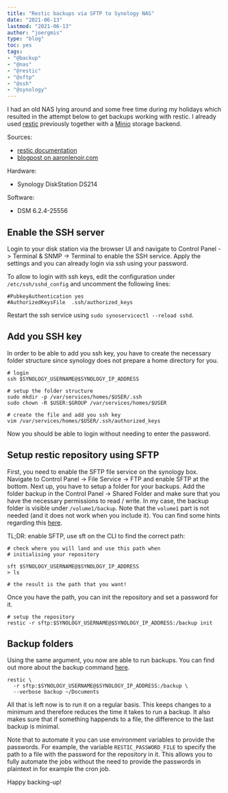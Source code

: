 ```yaml
---
title: "Restic backups via SFTP to Synology NAS"
date: "2021-06-13"
lastmod: "2021-06-13"
author: "joergmis"
type: "blog"
toc: yes
tags:
- "@backup"
- "@nas"
- "@restic"
- "@sftp"
- "@ssh"
- "@synology"
---
```


I had an old NAS lying around and some free time during my holidays which 
resulted in the attempt below to get backups working with restic. I already 
used [restic](https://restic.readthedocs.io/) previously together with a 
[Minio](https://min.io/) storage backend. 

Sources:

- [restic documentation](https://restic.readthedocs.io/en/stable/index.html)
- [blogpost on aaronlenoir.com](https://blog.aaronlenoir.com/2018/05/06/ssh-into-synology-nas-with-ssh-key/)

Hardware:

- Synology DiskStation DS214

Software:

- DSM 6.2.4-25556

## Enable the SSH server

Login to your disk station via the browser UI and navigate to Control Panel ->
Terminal & SNMP -> Terminal to enable the SSH service. Apply the settings and 
you can already login via ssh using your password.

To allow to login with ssh keys, edit the configuration under 
`/etc/ssh/sshd_config` and uncomment the following lines:

```
#PubkeyAuthentication yes
#AuthorizedKeysFile  .ssh/authorized_keys
```

Restart the ssh service using `sudo synoservicectl --reload sshd`.

## Add you SSH key

In order to be able to add you ssh key, you have to create the necessary folder
structure since synology does not prepare a home directory for you.

```
# login
ssh $SYNOLOGY_USERNAME@$SYNOLOGY_IP_ADDRESS

# setup the folder structure
sudo mkdir -p /var/services/homes/$USER/.ssh
sudo chown -R $USER:$GROUP /var/services/homes/$USER

# create the file and add you ssh key
vim /var/services/homes/$USER/.ssh/authorized_keys
```

Now you should be able to login without needing to enter the password.

## Setup restic repository using SFTP

First, you need to enable the SFTP file service on the synology box. Navigate 
to Control Panel -> File Service -> FTP and enable SFTP at the bottom. Next up,
you have to setup a folder for your backups. Add the folder backup in the 
Control Panel -> Shared Folder and make sure that you have the necessary 
permissions to read / write. In my case, the backup folder is visible under 
`/volume1/backup`. Note that the `volume1` part is not needed (and it does not 
work when you include it). You can find some hints regarding this 
[here](https://github.com/restic/restic/issues/596).

TL;DR: enable SFTP, use sft on the CLI to find the correct path:

```
# check where you will land and use this path when
# initialising your repository

sft $SYNOLOGY_USERNAME@$SYNOLOGY_IP_ADDRESS
> ls

# the result is the path that you want!
```

Once you have the path, you can init the repository and set a password for it.

```
# setup the repository
restic -r sftp:$SYNOLOGY_USERNAME@$SYNOLOGY_IP_ADDRESS:/backup init
```

## Backup folders

Using the same argument, you now are able to run backups. You can find out more
about the backup command [here](https://restic.readthedocs.io/en/stable/040_backup.html#backing-up).

```
restic \
  -r sftp:$SYNOLOGY_USERNAME@$SYNOLOGY_IP_ADDRESS:/backup \
  --verbose backup ~/Documents
```

All that is left now is to run it on a regular basis. This keeps changes to a 
minimum and therefore reduces the time it takes to run a backup. It also makes 
sure that if something happends to a file, the difference to the last backup is
minimal.

Note that to automate it you can use environment variables to provide the 
passwords. For example, the variable `RESTIC_PASSWORD_FILE` to specify the path
to a file with the password for the repository in it. This allows you to fully 
automate the jobs without the need to provide the passwords in plaintext in for
example the cron job.

Happy backing-up!
